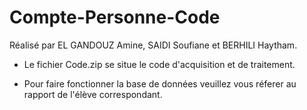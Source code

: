 # Compte-Personne-Code

Réalisé par EL GANDOUZ Amine, SAIDI Soufiane et BERHILI Haytham.

- Le fichier Code.zip se situe le code d'acquisition et de traitement.

- Pour faire fonctionner la base de données veuillez vous réferer au rapport de l'élève correspondant.
